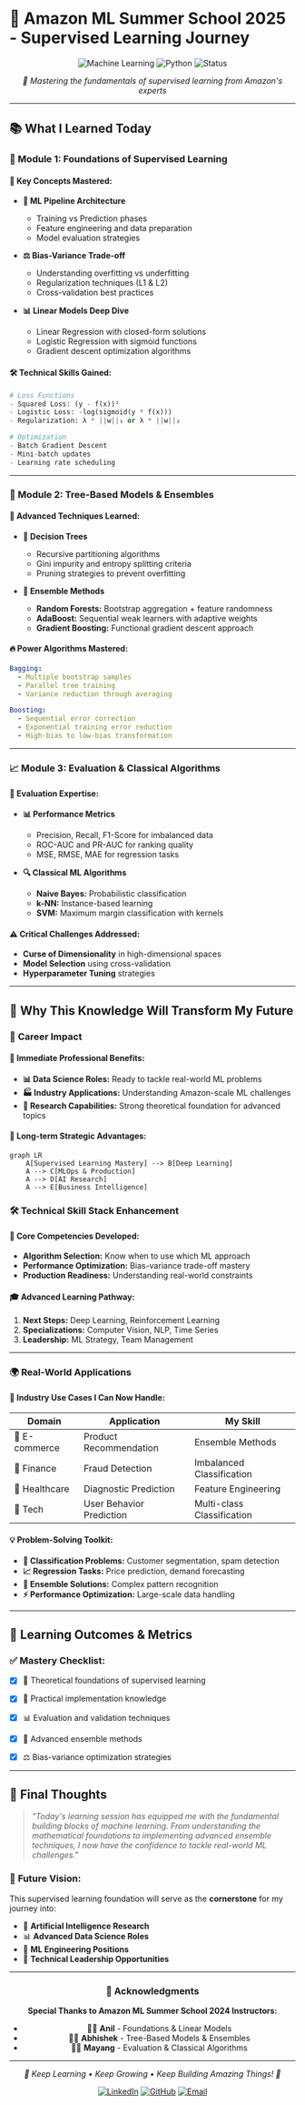 # 🚀 Amazon ML Summer School 2025 - Supervised Learning Journey

<div align="center">

![Machine Learning](https://img.shields.io/badge/Machine%20Learning-Supervised-blue?style=for-the-badge&logo=tensorflow)
![Python](https://img.shields.io/badge/Python-Advanced-yellow?style=for-the-badge&logo=python)
![Status](https://img.shields.io/badge/Learning-In%20Progress-green?style=for-the-badge)

*🎯 Mastering the fundamentals of supervised learning from Amazon's experts*

</div>

---

## 📚 What I Learned Today

### 🧠 Module 1: Foundations of Supervised Learning

#### 🎯 **Key Concepts Mastered:**
- **🔄 ML Pipeline Architecture**
  - Training vs Prediction phases
  - Feature engineering and data preparation
  - Model evaluation strategies

- **⚖️ Bias-Variance Trade-off**
  - Understanding overfitting vs underfitting
  - Regularization techniques (L1 & L2)
  - Cross-validation best practices

- **📊 Linear Models Deep Dive**
  - Linear Regression with closed-form solutions
  - Logistic Regression with sigmoid functions
  - Gradient descent optimization algorithms

#### 🛠️ **Technical Skills Gained:**
```python
# Loss Functions
- Squared Loss: (y - f(x))²
- Logistic Loss: -log(sigmoid(y * f(x)))
- Regularization: λ * ||w||₁ or λ * ||w||₂

# Optimization
- Batch Gradient Descent
- Mini-batch updates
- Learning rate scheduling
```

---

### 🌳 Module 2: Tree-Based Models & Ensembles

#### 🎯 **Advanced Techniques Learned:**

- **🌲 Decision Trees**
  - Recursive partitioning algorithms
  - Gini impurity and entropy splitting criteria
  - Pruning strategies to prevent overfitting

- **🎪 Ensemble Methods**
  - **Random Forests:** Bootstrap aggregation + feature randomness
  - **AdaBoost:** Sequential weak learners with adaptive weights
  - **Gradient Boosting:** Functional gradient descent approach

#### 🔥 **Power Algorithms Mastered:**
```yaml
Bagging:
  - Multiple bootstrap samples
  - Parallel tree training
  - Variance reduction through averaging

Boosting:
  - Sequential error correction
  - Exponential training error reduction
  - High-bias to low-bias transformation
```

---

### 📈 Module 3: Evaluation & Classical Algorithms

#### 🎯 **Evaluation Expertise:**

- **📊 Performance Metrics**
  - Precision, Recall, F1-Score for imbalanced data
  - ROC-AUC and PR-AUC for ranking quality
  - MSE, RMSE, MAE for regression tasks

- **🔍 Classical ML Algorithms**
  - **Naive Bayes:** Probabilistic classification
  - **k-NN:** Instance-based learning
  - **SVM:** Maximum margin classification with kernels

#### ⚠️ **Critical Challenges Addressed:**
- **Curse of Dimensionality** in high-dimensional spaces
- **Model Selection** using cross-validation
- **Hyperparameter Tuning** strategies

---

## 🚀 Why This Knowledge Will Transform My Future

### 💼 **Career Impact**

#### 🎯 **Immediate Professional Benefits:**
- **📊 Data Science Roles:** Ready to tackle real-world ML problems
- **🏭 Industry Applications:** Understanding Amazon-scale ML challenges
- **🔬 Research Capabilities:** Strong theoretical foundation for advanced topics

#### 🌟 **Long-term Strategic Advantages:**
```mermaid
graph LR
    A[Supervised Learning Mastery] --> B[Deep Learning]
    A --> C[MLOps & Production]
    A --> D[AI Research]
    A --> E[Business Intelligence]
```

### 🛠️ **Technical Skill Stack Enhancement**

#### 🔧 **Core Competencies Developed:**
- **Algorithm Selection:** Know when to use which ML approach
- **Performance Optimization:** Bias-variance trade-off mastery
- **Production Readiness:** Understanding real-world constraints

#### 🎓 **Advanced Learning Pathway:**
1. **Next Steps:** Deep Learning, Reinforcement Learning
2. **Specializations:** Computer Vision, NLP, Time Series
3. **Leadership:** ML Strategy, Team Management

---

### 🌍 **Real-World Applications**

#### 🏢 **Industry Use Cases I Can Now Handle:**
| Domain | Application | My Skill |
|--------|------------|----------|
| 🛒 E-commerce | Product Recommendation | Ensemble Methods |
| 🏦 Finance | Fraud Detection | Imbalanced Classification |
| 🏥 Healthcare | Diagnostic Prediction | Feature Engineering |
| 📱 Tech | User Behavior Prediction | Multi-class Classification |

#### 💡 **Problem-Solving Toolkit:**
- **🎯 Classification Problems:** Customer segmentation, spam detection
- **📈 Regression Tasks:** Price prediction, demand forecasting
- **🔄 Ensemble Solutions:** Complex pattern recognition
- **⚡ Performance Optimization:** Large-scale data handling

---

## 🎯 **Learning Outcomes & Metrics**

### ✅ **Mastery Checklist:**
- [x] 🧠 Theoretical foundations of supervised learning
- [x] 🔧 Practical implementation knowledge
- [x] 📊 Evaluation and validation techniques
- [x] 🌳 Advanced ensemble methods
- [x] ⚖️ Bias-variance optimization strategies

 

---

## 🎉 **Final Thoughts**

> *"Today's learning session has equipped me with the fundamental building blocks of machine learning. From understanding the mathematical foundations to implementing advanced ensemble techniques, I now have the confidence to tackle real-world ML challenges."*

### 🔮 **Future Vision:**
This supervised learning foundation will serve as the **cornerstone** for my journey into:
- 🤖 **Artificial Intelligence Research**
- 📊 **Advanced Data Science Roles** 
- 🚀 **ML Engineering Positions**
- 💼 **Technical Leadership Opportunities**

---

<div align="center">

### 🙏 **Acknowledgments**

**Special Thanks to Amazon ML Summer School 2024 Instructors:**
- 👨‍🏫 **Anil** - Foundations & Linear Models
- 👨‍🏫 **Abhishek** - Tree-Based Models & Ensembles  
- 👩‍🏫 **Mayang** - Evaluation & Classical Algorithms

---

*🌟 Keep Learning • Keep Growing • Keep Building Amazing Things! 🌟*

[![LinkedIn](https://img.shields.io/badge/Connect-LinkedIn-blue?style=flat-square&logo=linkedin)](https://www.linkedin.com/in/nikhilkr16/)
[![GitHub](https://img.shields.io/badge/Follow-GitHub-black?style=flat-square&logo=github)]([your-github](https://github.com/nikhilkr16/))
[![Email](https://img.shields.io/badge/Contact-Email-red?style=flat-square&logo=gmail)](mailto:nikhilkr3000@gmail.com)

</div>
